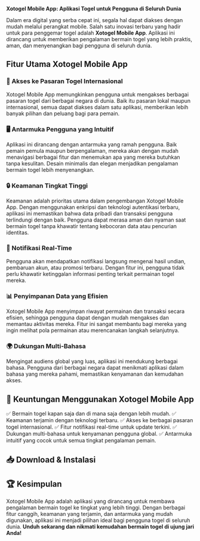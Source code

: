 **Xotogel Mobile App: Aplikasi Togel untuk Pengguna di Seluruh Dunia**  

Dalam era digital yang serba cepat ini, segala hal dapat diakses dengan mudah melalui perangkat mobile. Salah satu inovasi terbaru yang hadir untuk para penggemar togel adalah **Xotogel Mobile App**. Aplikasi ini dirancang untuk memberikan pengalaman bermain togel yang lebih praktis, aman, dan menyenangkan bagi pengguna di seluruh dunia.

## Fitur Utama Xotogel Mobile App

### 🎯 Akses ke Pasaran Togel Internasional
Xotogel Mobile App memungkinkan pengguna untuk mengakses berbagai pasaran togel dari berbagai negara di dunia. Baik itu pasaran lokal maupun internasional, semua dapat diakses dalam satu aplikasi, memberikan lebih banyak pilihan dan peluang bagi para pemain.

### 🖥️ Antarmuka Pengguna yang Intuitif
Aplikasi ini dirancang dengan antarmuka yang ramah pengguna. Baik pemain pemula maupun berpengalaman, mereka akan dengan mudah menavigasi berbagai fitur dan menemukan apa yang mereka butuhkan tanpa kesulitan. Desain minimalis dan elegan menjadikan pengalaman bermain togel lebih menyenangkan.

### 🔒 Keamanan Tingkat Tinggi
Keamanan adalah prioritas utama dalam pengembangan Xotogel Mobile App. Dengan menggunakan enkripsi dan teknologi autentikasi terbaru, aplikasi ini memastikan bahwa data pribadi dan transaksi pengguna terlindungi dengan baik. Pengguna dapat merasa aman dan nyaman saat bermain togel tanpa khawatir tentang kebocoran data atau pencurian identitas.

### 📢 Notifikasi Real-Time
Pengguna akan mendapatkan notifikasi langsung mengenai hasil undian, pembaruan akun, atau promosi terbaru. Dengan fitur ini, pengguna tidak perlu khawatir ketinggalan informasi penting terkait permainan togel mereka.

### 📊 Penyimpanan Data yang Efisien
Xotogel Mobile App menyimpan riwayat permainan dan transaksi secara efisien, sehingga pengguna dapat dengan mudah mengakses dan memantau aktivitas mereka. Fitur ini sangat membantu bagi mereka yang ingin melihat pola permainan atau merencanakan langkah selanjutnya.

### 🌍 Dukungan Multi-Bahasa
Mengingat audiens global yang luas, aplikasi ini mendukung berbagai bahasa. Pengguna dari berbagai negara dapat menikmati aplikasi dalam bahasa yang mereka pahami, memastikan kenyamanan dan kemudahan akses.

## 📌 Keuntungan Menggunakan Xotogel Mobile App
✅ Bermain togel kapan saja dan di mana saja dengan lebih mudah.
✅ Keamanan terjamin dengan teknologi terbaru.
✅ Akses ke berbagai pasaran togel internasional.
✅ Fitur notifikasi real-time untuk update terkini.
✅ Dukungan multi-bahasa untuk kenyamanan pengguna global.
✅ Antarmuka intuitif yang cocok untuk semua tingkat pengalaman pemain.

## 📥 Download & Instalasi

## 🏆 Kesimpulan
Xotogel Mobile App adalah aplikasi yang dirancang untuk membawa pengalaman bermain togel ke tingkat yang lebih tinggi. Dengan berbagai fitur canggih, keamanan yang terjamin, dan antarmuka yang mudah digunakan, aplikasi ini menjadi pilihan ideal bagi pengguna togel di seluruh dunia. **Unduh sekarang dan nikmati kemudahan bermain togel di ujung jari Anda!**
